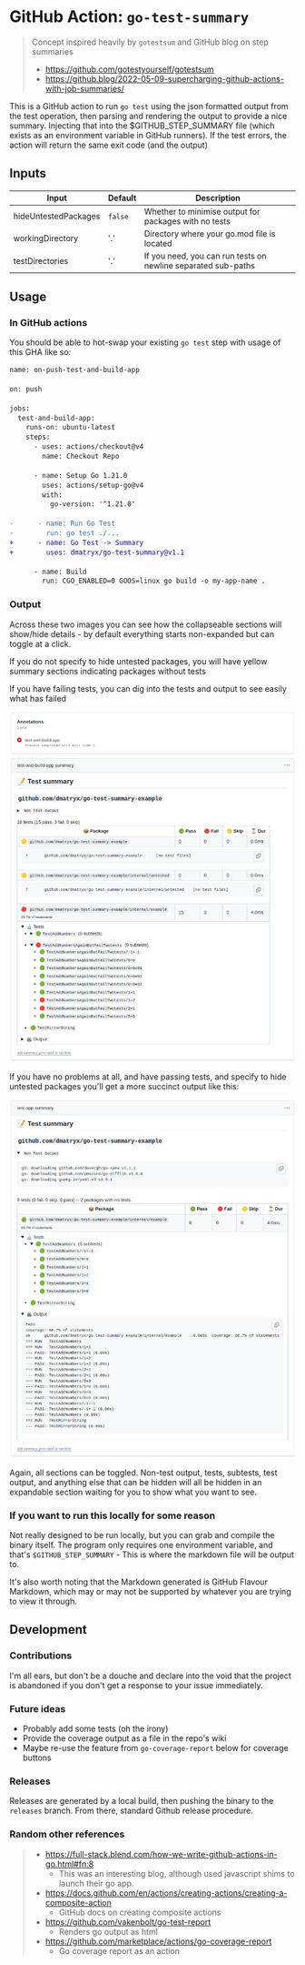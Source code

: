# GitHub Action: `go-test-summary`

> Concept inspired heavily by `gotestsum` and GitHub blog on step summaries
> * https://github.com/gotestyourself/gotestsum
> * https://github.blog/2022-05-09-supercharging-github-actions-with-job-summaries/

This is a GitHub action to run `go test` using the json formatted output from the test operation, then parsing
and rendering the output to provide a nice summary. Injecting that into the $GITHUB_STEP_SUMMARY file (which exists as
an environment variable in GitHub runners).
If the test errors, the action will return the same exit code (and the output)

## Inputs

| Input | Default | Description |
| -     | -       | -           |
| hideUntestedPackages | `false` | Whether to minimise output for packages with no tests |
| workingDirectory | '.' | Directory where your go.mod file is located |
| testDirectories | '.' | If you need, you can run tests on newline separated sub-paths |

## Usage

### In GitHub actions
You should be able to hot-swap your existing `go test` step with usage of this GHA like so:
```diff
name: on-push-test-and-build-app

on: push

jobs:
  test-and-build-app:
    runs-on: ubuntu-latest
    steps:
      - uses: actions/checkout@v4
        name: Checkout Repo

      - name: Setup Go 1.21.0
        uses: actions/setup-go@v4
        with:
          go-version: '^1.21.0'

-      - name: Run Go Test
-        run: go test ./...
+      - name: Go Test -> Summary
+        uses: dmatryx/go-test-summary@v1.1

      - name: Build
        run: CGO_ENABLED=0 GOOS=linux go build -o my-app-name .
```

### Output

Across these two images you can see how the collapseable sections will show/hide details - by default everything starts
non-expanded but can toggle at a click.

If you do not specify to hide untested packages, you will have yellow summary sections indicating packages without tests

If you have failing tests, you can dig into the tests and output to see easily what has failed

![go-test-summary-failing-verbose.png](docs%2Fgo-test-summary-failing-verbose.png)

If you have no problems at all, and have passing tests, and specify to hide untested packages you'll get a more succinct
output like this:

![go-test-summary-passing-brief.png](docs%2Fgo-test-summary-passing-brief.png)

Again, all sections can be toggled. Non-test output, tests, subtests, test output, and anything else that can be hidden
will all be hidden in an expandable section waiting for you to show what you want to see.

### If you want to run this locally for some reason
Not really designed to be run locally, but you can grab and compile the binary itself.
The program only requires one environment variable, and that's `$GITHUB_STEP_SUMMARY` - This is where the markdown file
will be output to.

It's also worth noting that the Markdown generated is GitHub Flavour Markdown, which may or may not be supported by
whatever you are trying to view it through.

## Development

### Contributions
I'm all ears, but don't be a douche and declare into the void that the project is abandoned if you don't get a response
to your issue immediately.

### Future ideas

* Probably add some tests (oh the irony)
* Provide the coverage output as a file in the repo's wiki
* Maybe re-use the feature from `go-coverage-report` below for coverage buttons

### Releases

Releases are generated by a local build, then pushing the binary to the `releases` branch.  From there, standard Github
release procedure.


### Random other references
> * https://full-stack.blend.com/how-we-write-github-actions-in-go.html#fn:8
>   * This was an interesting blog, although used javascript shims to launch their go app.
> * https://docs.github.com/en/actions/creating-actions/creating-a-composite-action
>   * GitHub docs on creating composite actions
> * https://github.com/vakenbolt/go-test-report
>   * Renders go output as html
> * https://github.com/marketplace/actions/go-coverage-report
>   * Go coverage report as an action